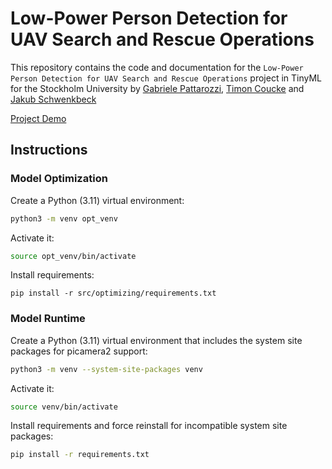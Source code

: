 # Low-Power Person Detection for UAV Search and Rescue Operations

This repository contains the code and documentation for the `Low-Power Person Detection for UAV Search and Rescue Operations` project in TinyML for the Stockholm University by [Gabriele Pattarozzi](https://github.com/gpatta), [Timon Coucke](https://github.com/LGDTimtou) and [Jakub Schwenkbeck](https://github.com/JakubSchwenkbeck)




[Project Demo](https://github.com/user-attachments/assets/02fc9ed3-450b-45ba-8a88-bcdbbf37bd96)




## Instructions


### Model Optimization

Create a Python (3.11) virtual environment:

```bash
python3 -m venv opt_venv
```

Activate it:

```bash
source opt_venv/bin/activate
```

Install requirements:
```
pip install -r src/optimizing/requirements.txt
```

### Model Runtime

Create a Python (3.11) virtual environment that includes the system site packages for picamera2 support:

```bash
python3 -m venv --system-site-packages venv
```

Activate it:

```bash
source venv/bin/activate
```

Install requirements and force reinstall for incompatible system site packages:

```bash
pip install -r requirements.txt
```

